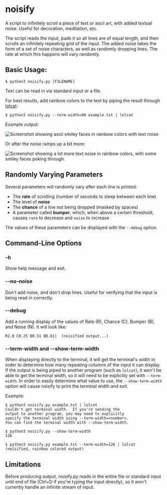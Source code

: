 # noisify
A script to infinitely scroll a piece of text or ascii art, with added textual noise.  Useful for decoration, meditation, etc.

The script reads the input, pads it so all lines are of equal length, and then scrolls an infinitely repeating grid of the input.  The added noise takes the form of a set of noise characters, as well as randomly dropping lines.  The rate at which this happens will vary randomly.

## Basic Usage:

    $ python3 noisify.py [FILENAME]

Text can be read in via standard input or a file.

For best results, add rainbow colors to the text by piping the result through [lolcat](https://github.com/busyloop/lolcat):

    $ python3 noisify.py --term-width=80 example.txt | lolcat

Example output:

![Screenshot showing ascii smiley faces in rainbow colors with text noise](https://user-images.githubusercontent.com/30746/99932780-18530300-2d27-11eb-96a3-b5694b9c8d9b.png)

Or after the noise ramps up a bit more:

![Screenshot showing a lot more text noise in rainbow colors, with some smiley faces poking through.](https://user-images.githubusercontent.com/30746/99933039-d8405000-2d27-11eb-84ba-f0e9ef3ea923.png)

## Randomly Varying Parameters

Several parameters will randomly vary after each line is printed:

* The **rate** of scrolling (number of seconds to sleep between each line)
* The level of **noise**
* The **chance** of a line not being dropped (masked by spaces)
* A parameter called **bumper**, which, when above a certain threshold, causes `rate` to decrease and `noise` to increase

The values of these parameters can be displayed with the `--debug` option.

## Command-Line Options

### -h

  Show help message and exit.

### --no-noise

Don't add noise, and don't drop lines.  Useful for verifying that the input is being read in correctly.

### --debug

Add a running display of the values of Rate (R), Chance (C), Bumper (B), and Noise (N).  It will look like:

    R2.0 C0.25 B0.51 N0.61|  (noisified output...)

### --term-width and --show-term-width

When displaying directly to the terminal, it will get the terminal's width in order to determine how many repeating columns of the input it can display.  If the output is being piped to another program (such as `lolcat`), it won't be able to get the terminal width, so it will need to be explicitly set with `--term-width`.  In order to easily determine what value to use, the `--show-term-width` option will cause noisify to print the terminal width and exit.

Example:

    $ python3 noisify.py example.txt | lolcat
    Couldn't get terminal width.  If you're sending the
    output to another program, you may need to explicitly
    specify the terminal width using --term-width=<number>.  
    You can find the terminal width with --show-term-width.

    $ python3 noisify.py --show-term-width
    126

    $ python3 noisify.py example.txt --term-width=126 | lolcat
    (noisified, rainbow colored output)

## Limitations

Before producing output, noisify.py reads in the entire file or standard input
until end of file (Ctrl+D if you're typing the input directly),
so it won't currently handle an infinite stream of input.
